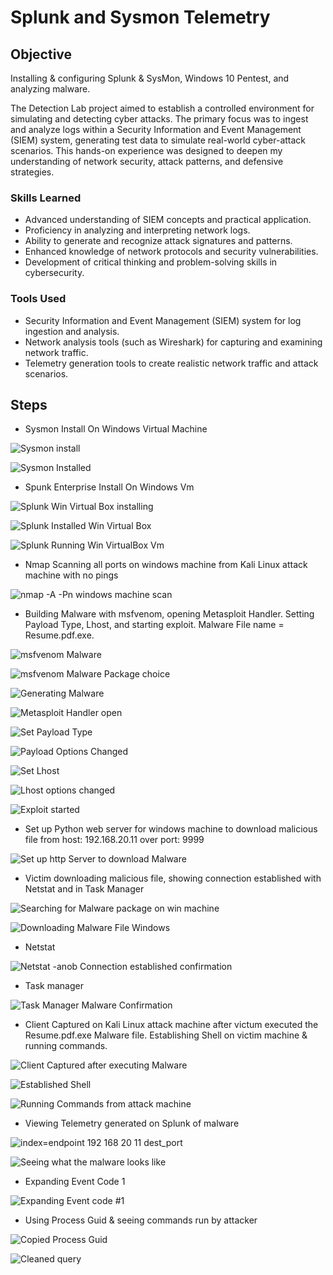 # Splunk and Sysmon Telemetry

## Objective
Installing & configuring Splunk & SysMon, Windows 10 Pentest, and analyzing malware.

The Detection Lab project aimed to establish a controlled environment for simulating and detecting cyber attacks. The primary focus was to ingest and analyze logs within a Security Information and Event Management (SIEM) system, generating test data to simulate real-world cyber-attack scenarios. This hands-on experience was designed to deepen my understanding of network security, attack patterns, and defensive strategies.

### Skills Learned

- Advanced understanding of SIEM concepts and practical application.
- Proficiency in analyzing and interpreting network logs.
- Ability to generate and recognize attack signatures and patterns.
- Enhanced knowledge of network protocols and security vulnerabilities.
- Development of critical thinking and problem-solving skills in cybersecurity.

### Tools Used

- Security Information and Event Management (SIEM) system for log ingestion and analysis.
- Network analysis tools (such as Wireshark) for capturing and examining network traffic.
- Telemetry generation tools to create realistic network traffic and attack scenarios.

## Steps
- Sysmon Install On Windows Virtual Machine</a>

![Sysmon install](https://github.com/user-attachments/assets/0fc3d7d9-0839-493f-8102-5c20a4e78a18)

![Sysmon Installed ](https://github.com/user-attachments/assets/b663be94-9d6a-479d-a648-46a9027474a5)
 
- Spunk Enterprise Install On Windows Vm </a>

![Splunk Win Virtual Box installing](https://github.com/user-attachments/assets/dcc84d62-8784-4d7b-99d9-e8328c678773)

![Splunk Installed Win Virtual Box](https://github.com/user-attachments/assets/5bfac721-0ab1-4230-bd57-9fe596957fe8)

![Splunk Running Win VirtualBox Vm](https://github.com/user-attachments/assets/3fe1293a-776e-4db7-be65-59f7a0f027e7)

- Nmap Scanning all ports on windows machine from Kali Linux attack machine with no pings </a>

![nmap -A -Pn windows machine scan](https://github.com/user-attachments/assets/306ab89a-9e83-4916-9ae8-7ea68466d169)

- Building Malware with msfvenom, opening Metasploit Handler. Setting Payload Type, Lhost, and starting exploit. Malware File name = Resume.pdf.exe.  </a>

![msfvenom Malware](https://github.com/user-attachments/assets/02fc267e-2e20-46f3-b5e4-c442620b53c7)

![msfvenom Malware Package choice](https://github.com/user-attachments/assets/4237b91e-80ea-4d7b-a988-16bb867ebdf7)

![Generating Malware ](https://github.com/user-attachments/assets/48972f57-c715-41b0-b269-7fbdcb865a1e)

![Metasploit Handler open](https://github.com/user-attachments/assets/404824da-7cc2-4b08-b60c-d44185d61963)

![Set Payload Type](https://github.com/user-attachments/assets/019e91bc-3301-43ba-b516-97c7e0e6e764)

![Payload Options Changed](https://github.com/user-attachments/assets/f2a088f8-fa58-46da-9403-6b25fc7cd7dc)

![Set Lhost](https://github.com/user-attachments/assets/ad042b06-af48-46d1-bcd5-e2143a172d14)

![Lhost options changed](https://github.com/user-attachments/assets/9d84bef7-affd-424d-8642-57f8a64f1cfd)

![Exploit started](https://github.com/user-attachments/assets/a906c1e6-37a8-48ef-9b95-f9adc8f92f1a)

- Set up Python web server for windows machine to download malicious file from host: 192.168.20.11 over port: 9999  </a>

![Set up http Server to download Malware](https://github.com/user-attachments/assets/e9582922-b489-4960-9f6a-16e1480b0155)

- Victim downloading malicious file, showing connection established with Netstat and in Task Manager </a>

![Searching for Malware package on win machine](https://github.com/user-attachments/assets/df181e14-3243-4c0e-8de3-5ea1b28a594e)

![Downloading Malware File Windows](https://github.com/user-attachments/assets/3c2b5535-669e-48a4-ac5e-a7fe57670efc)

- Netstat </a>

![Netstat -anob Connection established confirmation](https://github.com/user-attachments/assets/85680b99-8fd2-40b8-8363-e25cbcbbce3f)

- Task manager </a>

![Task Manager Malware Confirmation](https://github.com/user-attachments/assets/5ff0a610-e21a-40e5-b01a-d2f8425a9370)

- Client Captured on Kali Linux attack machine after victum executed the Resume.pdf.exe Malware file. Establishing Shell on victim machine & running commands. </a>

![Client Captured after executing Malware](https://github.com/user-attachments/assets/ab21bfd4-7bf8-414e-9022-4f6f3717be47)

![Established Shell ](https://github.com/user-attachments/assets/9a4a1edf-9325-408b-bf57-d709d2b1e594)

![Running Commands from attack machine](https://github.com/user-attachments/assets/00d6123e-c115-42db-8a47-17293af7ee46)

- Viewing Telemetry generated on Splunk of malware </a>

![index=endpoint 192 168 20 11 dest_port](https://github.com/user-attachments/assets/e9a4f195-8035-4924-8f6f-c7bf74d0e368)

![Seeing what the malware looks like](https://github.com/user-attachments/assets/9f758fe5-887f-4e23-9854-38a81140b5af)

- Expanding Event Code 1 </a>

![Expanding Event code #1 ](https://github.com/user-attachments/assets/c70c2c98-800f-474d-bb27-ffc97efe21c4)

- Using Process Guid & seeing commands run by attacker </a>

![Copied Process Guid](https://github.com/user-attachments/assets/5ea7f3f4-b8bb-425e-940d-eb4c0416e923)

![Cleaned query](https://github.com/user-attachments/assets/abed4fdd-6514-44f4-8d6d-1ca244db7df4)

